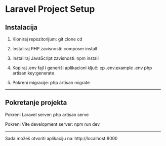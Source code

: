 # Laravel Project Setup

## Instalacija

1. Kloniraj repozitorijum:
   git clone <repo-url>
   cd <project-folder>

2. Instaliraj PHP zavisnosti:
   composer install

3. Instaliraj JavaScript zavisnosti:
   npm install

4. Kopiraj .env fajl i generiši aplikacioni ključ:
   cp .env.example .env
   php artisan key:generate

5. Pokreni migracije:
   php artisan migrate

---

## Pokretanje projekta

Pokreni Laravel server:
   php artisan serve

Pokreni Vite development server:
   npm run dev

---

Sada možeš otvoriti aplikaciju na:
   http://localhost:8000
